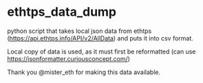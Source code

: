 # ethtps_data_dump
python script that takes local json data from ethtps (https://api.ethtps.info/API/v2/AllData) and puts it into csv format.

Local copy of data is used, as it must first be reformatted (can use https://jsonformatter.curiousconcept.com/) 

Thank you @mister_eth for making this data available. 
